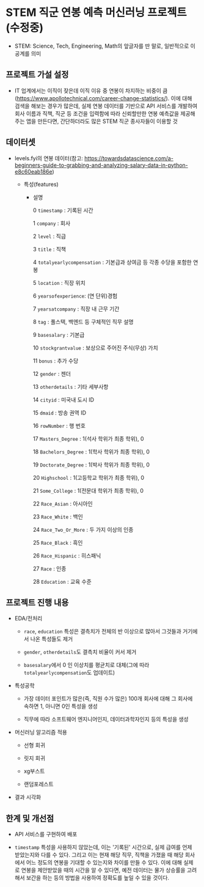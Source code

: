 # STEM 직군 연봉 예측 머신러닝 프로젝트 (수정중) 

* STEM: Science, Tech, Engineering, Math의 앞글자를 딴 말로, 일반적으로 이공계를 의미

## 프로젝트 가설 설정

* IT 업계에서는 이직이 잦은데 이직 이유 중 연봉이 차지하는 비중이 큼(https://www.apollotechnical.com/career-change-statistics/). 이에 대해 검색을 해보는 경우가 많은데, 실제 연봉 데이터를 기반으로 API 서비스를 개발하여 회사 이름과 직책, 직군 등 조건을 입력함에 따라 신뢰할만한 연봉 예측값을 제공해주는 앱을 만든다면, 간단하더라도 많은 STEM 직군 종사자들이 이용할 것

## 데이터셋
* levels.fyi의 연봉 데이터(참고: https://towardsdatascience.com/a-beginners-guide-to-grabbing-and-analyzing-salary-data-in-python-e8c60eab186e)

  * 특성(features)

    * 설명  

      0   `timestamp` :        기록된 시간

      1   `company`  :         회사    

      2   `level`  :       직급       

      3   `title` :          직책   

      4   `totalyearlycompensation` :  기본급과 상여금 등 각종 수당을 포함한 연봉  

      5   `location` :     직장 위치       

      6   `yearsofexperience`:   (연 단위)경험    

      7   `yearsatcompany`  : 직장 내 근무 기간       
      
      8   `tag` : 풀스택, 백엔드 등 구체적인 직무 설명     

      9   `basesalary`  :  기본급      

      10  `stockgrantvalue`  :  보상으로 주어진 주식(무상) 가치       

      11  `bonus` :  추가 수당       

      12  `gender` :  젠더     

      13  `otherdetails`  :  기타 세부사항   

      14  `cityid` :  미국내 도시 ID         

      15  `dmaid`  : 방송 권역 ID  

      16  `rowNumber` : 행 번호    

      17  `Masters_Degree` : 1(석사 학위가 최종 학위), 0       

      18  `Bachelors_Degree` : 1(학사 학위가 최종 학위), 0    

      19  `Doctorate_Degree` : 1(박사 학위가 최종 학위), 0    

      20  `Highschool` : 1(고등학교 학위가 최종 학위), 0      

      21  `Some_College` : 1(전문대 학위가 최종 학위), 0       

      22  `Race_Asian` : 아시아인       

      23  `Race_White` : 백인     

      24  `Race_Two_Or_More` : 두 가지 이상의 인종

      25  `Race_Black` : 흑인      

      26  `Race_Hispanic` : 히스패닉     

      27  `Race` : 인종   

      28  `Education` : 교육 수준 



## 프로젝트 진행 내용

* EDA/전처리

  * `race`, `education` 특성은 결측치가 전체의 반 이상으로 많아서 그것들과 거기에서 나온 특성들도 제거

  * `gender`, `otherdetails`도 결측치 비율이 커서 제거

  * `basesalary`에서 0 인 이상치를 평균치로 대체(그에 따라 `totalyearlycompensation`도 업데이트)

* 특성공학

  * 가장 데이터 포인트가 많은(즉, 직원 수가 많은) 100개 회사에 대해 그 회사에 속하면 1, 아니면 0인 특성을 생성

  * 직무에 따라 소프트웨어 엔지니어인지, 데이터과학자인지 등의 특성을 생성

* 머신러닝 알고리즘 적용

  * 선형 회귀

  * 릿지 회귀
  * xg부스트
  * 랜덤포레스트
* 결과 시각화

## 한계 및 개선점

* API 서비스를 구현하여 배포

* `timestamp` 특성을 사용하지 않았는데, 이는 '기록된' 시간으로, 실제 급여를 언제 받았는지와 다를 수 있다. 그리고 이는 현재 해당 직무, 직책을 가졌을 때 해당 회사에서 어느 정도의 연봉을 기대할 수 있는지와 차이를 만들 수 있다. 이에 대해 실제로 연봉을 제안받았을 때의 시간을 알 수 있다면, 예전 데이터는 물가 상승률을 고려해서 보간을 하는 등의 방법을 사용하여 정확도를 높일 수 있을 것이다.
